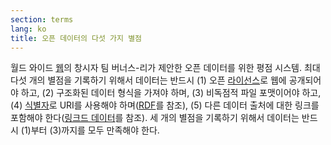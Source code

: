 ```yaml
---
section: terms
lang: ko
title: 오픈 데이터의 다섯 가지 별점
---
```


월드 와이드 [웹](../web/)의 창시자 팀 버너스-리가 제안한 오픈 데이터를 위한 평점 시스템. 최대 다섯 개의 별점을 기록하기 위해서 데이터는 반드시 (1) 오픈 [라이선스](../licence/)로 웹에 공개되어야 하고, (2) 구조화된 데이터 형식을 가져야 하며, (3) 비독점적 파일 포맷이어야 하고, (4) [식별자](../identifier/)로 URI를 사용해야 하며([RDF](../rdf/)를 참조), (5) 다른 데이터 출처에 대한 링크를 포함해야 한다([링크드 데이터](../linked-data/)를 참조). 세 개의 별점을 기록하기 위해서 데이터는 반드시 (1)부터 (3)까지를 모두 만족해야 한다.
